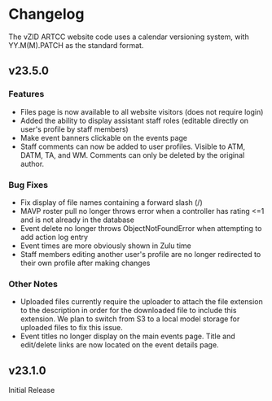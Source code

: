 # Changelog
The vZID ARTCC website code uses a calendar versioning system, with YY.M(M).PATCH as the standard format.
## v23.5.0
### Features
- Files page is now available to all website visitors (does not require login)
- Added the ability to display assistant staff roles (editable directly on user's profile by staff members)
- Make event banners clickable on the events page
- Staff comments can now be added to user profiles. Visible to ATM, DATM, TA, and WM. Comments can only be deleted by the original author.
### Bug Fixes
- Fix display of file names containing a forward slash (/)
- MAVP roster pull no longer throws error when a controller has rating <=1 and is not already in the database
- Event delete no longer throws ObjectNotFoundError when attempting to add action log entry
- Event times are more obviously shown in Zulu time
- Staff members editing another user's profile are no longer redirected to their own profile after making changes
### Other Notes
- Uploaded files currently require the uploader to attach the file extension to the description in order for the downloaded file to include this extension. We plan to switch from S3 to a local model storage for uploaded files to fix this issue.
- Event titles no longer display on the main events page. Title and edit/delete links are now located on the event details page.
## v23.1.0
Initial Release